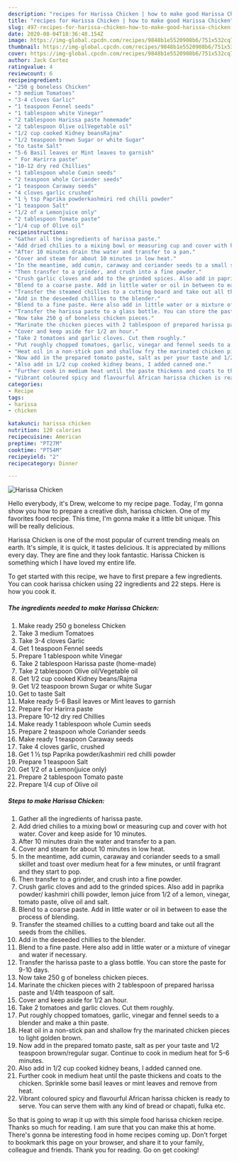 ```yaml
---
description: "recipes for Harissa Chicken | how to make good Harissa Chicken"
title: "recipes for Harissa Chicken | how to make good Harissa Chicken"
slug: 497-recipes-for-harissa-chicken-how-to-make-good-harissa-chicken
date: 2020-08-04T18:36:48.154Z
image: https://img-global.cpcdn.com/recipes/9848b1e5520908b6/751x532cq70/harissa-chicken-recipe-main-photo.jpg
thumbnail: https://img-global.cpcdn.com/recipes/9848b1e5520908b6/751x532cq70/harissa-chicken-recipe-main-photo.jpg
cover: https://img-global.cpcdn.com/recipes/9848b1e5520908b6/751x532cq70/harissa-chicken-recipe-main-photo.jpg
author: Jack Cortez
ratingvalue: 4
reviewcount: 6
recipeingredient:
- "250 g boneless Chicken"
- "3 medium Tomatoes"
- "3-4 cloves Garlic"
- "1 teaspoon Fennel seeds"
- "1 tablespoon white Vinegar"
- "2 tablespoon Harissa paste homemade"
- "2 tablespoon Olive oilVegetable oil"
- "1/2 cup cooked Kidney beansRajma"
- "1/2 teaspoon brown Sugar or white Sugar"
- "to taste Salt"
- "5-6 Basil leaves or Mint leaves to garnish"
- " For Harirra paste"
- "10-12 dry red Chillies"
- "1 tablespoon whole Cumin seeds"
- "2 teaspoon whole Coriander seeds"
- "1 teaspoon Caraway seeds"
- "4 cloves garlic crushed"
- "1 ½ tsp Paprika powderkashmiri red chilli powder"
- "1 teaspoon Salt"
- "1/2 of a Lemonjuice only"
- "2 tablespoon Tomato paste"
- "1/4 cup of Olive oil"
recipeinstructions:
- "Gather all the ingredients of harissa paste."
- "Add dried chilies to a mixing bowl or measuring cup and cover with hot water. Cover and keep aside for 10 minutes."
- "After 10 minutes drain the water and transfer to a pan."
- "Cover and steam for about 10 minutes in low heat."
- "In the meantime, add cumin, caraway and coriander seeds to a small skillet and toast over medium heat for a few minutes, or until fragrant and they start to pop."
- "Then transfer to a grinder, and crush into a fine powder."
- "Crush garlic cloves and add to the grinded spices. Also add in paprika powder/ kashmiri chilli powder, lemon juice from 1/2 of a lemon, vinegar, tomato paste, olive oil and salt."
- "Blend to a coarse paste. Add in little water or oil in between to ease the process of blending."
- "Transfer the steamed chillies to a cutting board and take out all the seeds from the chillies."
- "Add in the deseeded chillies to the blender."
- "Blend to a fine paste. Here also add in little water or a mixture of vinegar and water if necessary."
- "Transfer the harissa paste to a glass bottle. You can store the paste for 9-10 days."
- "Now take 250 g of boneless chicken pieces."
- "Marinate the chicken pieces with 2 tablespoon of prepared harissa paste and 1/4th teaspoon of salt."
- "Cover and keep aside for 1/2 an hour."
- "Take 2 tomatoes and garlic cloves. Cut them roughly."
- "Put roughly chopped tomatoes, garlic, vinegar and fennel seeds to a blender and make a thin paste."
- "Heat oil in a non-stick pan and shallow fry the marinated chicken pieces to light golden brown."
- "Now add in the prepared tomato paste, salt as per your taste and 1/2 teaspoon brown/regular sugar. Continue to cook in medium heat for 5-6 minutes."
- "Also add in 1/2 cup cooked kidney beans, I added canned one."
- "Further cook in medium heat until the paste thickens and coats to the chicken. Sprinkle some basil leaves or mint leaves and remove from heat."
- "Vibrant coloured spicy and flavourful African harissa chicken is ready to serve. You can serve them with any kind of bread or chapati, fulka etc."
categories:
- Recipe
tags:
- harissa
- chicken

katakunci: harissa chicken 
nutrition: 120 calories
recipecuisine: American
preptime: "PT27M"
cooktime: "PT54M"
recipeyield: "2"
recipecategory: Dinner

---
```



![Harissa Chicken](https://img-global.cpcdn.com/recipes/9848b1e5520908b6/751x532cq70/harissa-chicken-recipe-main-photo.jpg)

Hello everybody, it's Drew, welcome to my recipe page. Today, I'm gonna show you how to prepare a creative dish, harissa chicken. One of my favorites food recipe. This time, I'm gonna make it a little bit unique. This will be really delicious.



Harissa Chicken is one of the most popular of current trending meals on earth. It's simple, it is quick, it tastes delicious. It is appreciated by millions every day. They are fine and they look fantastic. Harissa Chicken is something which I have loved my entire life.


To get started with this recipe, we have to first prepare a few ingredients. You can cook harissa chicken using 22 ingredients and 22 steps. Here is how you cook it.

<!--inarticleads1-->

##### The ingredients needed to make Harissa Chicken:

1. Make ready 250 g boneless Chicken
1. Take 3 medium Tomatoes
1. Take 3-4 cloves Garlic
1. Get 1 teaspoon Fennel seeds
1. Prepare 1 tablespoon white Vinegar
1. Take 2 tablespoon Harissa paste (home-made)
1. Take 2 tablespoon Olive oil/Vegetable oil
1. Get 1/2 cup cooked Kidney beans/Rajma
1. Get 1/2 teaspoon brown Sugar or white Sugar
1. Get to taste Salt
1. Make ready 5-6 Basil leaves or Mint leaves to garnish
1. Prepare  For Harirra paste
1. Prepare 10-12 dry red Chillies
1. Make ready 1 tablespoon whole Cumin seeds
1. Prepare 2 teaspoon whole Coriander seeds
1. Make ready 1 teaspoon Caraway seeds
1. Take 4 cloves garlic, crushed
1. Get 1 ½ tsp Paprika powder/kashmiri red chilli powder
1. Prepare 1 teaspoon Salt
1. Get 1/2 of a Lemon(juice only)
1. Prepare 2 tablespoon Tomato paste
1. Prepare 1/4 cup of Olive oil




<!--inarticleads2-->

##### Steps to make Harissa Chicken:

1. Gather all the ingredients of harissa paste.
1. Add dried chilies to a mixing bowl or measuring cup and cover with hot water. Cover and keep aside for 10 minutes.
1. After 10 minutes drain the water and transfer to a pan.
1. Cover and steam for about 10 minutes in low heat.
1. In the meantime, add cumin, caraway and coriander seeds to a small skillet and toast over medium heat for a few minutes, or until fragrant and they start to pop.
1. Then transfer to a grinder, and crush into a fine powder.
1. Crush garlic cloves and add to the grinded spices. Also add in paprika powder/ kashmiri chilli powder, lemon juice from 1/2 of a lemon, vinegar, tomato paste, olive oil and salt.
1. Blend to a coarse paste. Add in little water or oil in between to ease the process of blending.
1. Transfer the steamed chillies to a cutting board and take out all the seeds from the chillies.
1. Add in the deseeded chillies to the blender.
1. Blend to a fine paste. Here also add in little water or a mixture of vinegar and water if necessary.
1. Transfer the harissa paste to a glass bottle. You can store the paste for 9-10 days.
1. Now take 250 g of boneless chicken pieces.
1. Marinate the chicken pieces with 2 tablespoon of prepared harissa paste and 1/4th teaspoon of salt.
1. Cover and keep aside for 1/2 an hour.
1. Take 2 tomatoes and garlic cloves. Cut them roughly.
1. Put roughly chopped tomatoes, garlic, vinegar and fennel seeds to a blender and make a thin paste.
1. Heat oil in a non-stick pan and shallow fry the marinated chicken pieces to light golden brown.
1. Now add in the prepared tomato paste, salt as per your taste and 1/2 teaspoon brown/regular sugar. Continue to cook in medium heat for 5-6 minutes.
1. Also add in 1/2 cup cooked kidney beans, I added canned one.
1. Further cook in medium heat until the paste thickens and coats to the chicken. Sprinkle some basil leaves or mint leaves and remove from heat.
1. Vibrant coloured spicy and flavourful African harissa chicken is ready to serve. You can serve them with any kind of bread or chapati, fulka etc.




So that is going to wrap it up with this simple food harissa chicken recipe. Thanks so much for reading. I am sure that you can make this at home. There's gonna be interesting food in home recipes coming up. Don't forget to bookmark this page on your browser, and share it to your family, colleague and friends. Thank you for reading. Go on get cooking!
